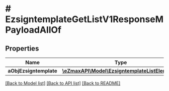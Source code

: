 # # EzsigntemplateGetListV1ResponseMPayloadAllOf

## Properties

Name | Type | Description | Notes
------------ | ------------- | ------------- | -------------
**aObjEzsigntemplate** | [**\eZmaxAPI\Model\EzsigntemplateListElement[]**](EzsigntemplateListElement.md) |  |

[[Back to Model list]](../../README.md#models) [[Back to API list]](../../README.md#endpoints) [[Back to README]](../../README.md)
